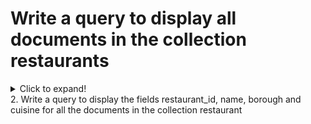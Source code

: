 # Write a query to display all documents in the collection restaurants
<details>
  <summary>Click to expand!</summary>
  
  `db.restaurants.find();`
</details>
2. Write a query to display the fields restaurant_id, name, borough and cuisine for all the documents in the collection restaurant
